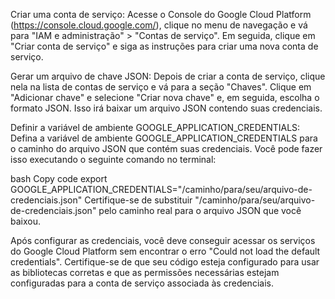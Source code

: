 Criar uma conta de serviço:
Acesse o Console do Google Cloud Platform (https://console.cloud.google.com/), clique no menu de navegação e vá para "IAM e administração" > "Contas de serviço". Em seguida, clique em "Criar conta de serviço" e siga as instruções para criar uma nova conta de serviço.

Gerar um arquivo de chave JSON:
Depois de criar a conta de serviço, clique nela na lista de contas de serviço e vá para a seção "Chaves". Clique em "Adicionar chave" e selecione "Criar nova chave" e, em seguida, escolha o formato JSON. Isso irá baixar um arquivo JSON contendo suas credenciais.

Definir a variável de ambiente GOOGLE_APPLICATION_CREDENTIALS:
Defina a variável de ambiente GOOGLE_APPLICATION_CREDENTIALS para o caminho do arquivo JSON que contém suas credenciais. Você pode fazer isso executando o seguinte comando no terminal:

bash
Copy code
export GOOGLE_APPLICATION_CREDENTIALS="/caminho/para/seu/arquivo-de-credenciais.json"
Certifique-se de substituir "/caminho/para/seu/arquivo-de-credenciais.json" pelo caminho real para o arquivo JSON que você baixou.

Após configurar as credenciais, você deve conseguir acessar os serviços do Google Cloud Platform sem encontrar o erro "Could not load the default credentials". Certifique-se de que seu código esteja configurado para usar as bibliotecas corretas e que as permissões necessárias estejam configuradas para a conta de serviço associada às credenciais.